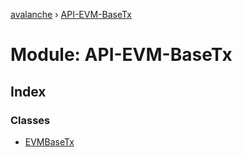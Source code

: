 [avalanche](../README.md) › [API-EVM-BaseTx](api_evm_basetx.md)

# Module: API-EVM-BaseTx

## Index

### Classes

* [EVMBaseTx](../classes/api_evm_basetx.evmbasetx.md)
